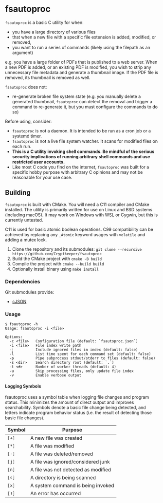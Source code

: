 # fsautoproc

`fsautoproc` is a basic C utility for when:

- you have a large directory of various files
- that when a new file with a specific file extension is added, modified, or removed,
- you want to run a series of commands (likely using the filepath as an argument)

e.g. you have a large folder of PDFs that is published to a web server. When a new PDF is added, or an existing PDF is modified, you wish to strip any unnecessary file metadata and generate a thumbnail image. If the PDF file is removed, its thumbnail is removed as well.

`fsautoproc` does not:

- re-generate broken file system state (e.g. you manually delete a generated thumbnail, `fsautoproc` can detect the removal and trigger a command to re-generate it, but you must configure the commands to do so)

Before using, consider:

- `fsautoproc` is not a daemon. It is intended to be run as a cron job or a systemd timer.
- `fsautoproc` is not a live file system watcher. It scans for modified files on each run.
- **This is a C utility invoking shell commands. Be mindful of the serious security implications of running arbitrary shell commands and use restricted user accounts.**
- Like most C code you find on the internet, `fsautoproc` was built for a specific hobby purpose with arbitrary C opinions and may not be reasonable for your use case.

## Building

`fsautoproc` is built with CMake. You will need a C11 compiler and CMake installed. The utility is primarily written for use on Linux and BSD systems (including macOS). It may work on Windows with WSL or Cygwin, but this is currently untested.

C11 is used for basic atomic boolean operations. C99 compatibility can be achieved by replacing any `_Atomic` keyword usages with `volatile` and adding a mutex lock.

1. Clone the repository and its submodules: `git clone --recursive https://github.com/Cryptkeeper/fsautoproc`
2. Build the CMake project with `cmake -B build`
3. Compile the project with `cmake --build build`
4. Optionally install binary using `make install`

### Dependencies

Git submodules provide:

- [cJSON](https://github.com/DaveGamble/cJSON)

### Usage

```
$ fsautoproc -h
Usage: fsautoproc -i <file>

Options:
  -c <file>   Configuration file (default: `fsautoproc.json`)
  -i <file>   File index write path
  -j          Include ignored files in index (default: false)
  -l          List time spent for each command set (default: false)
  -p          Pipe subprocess stdout/stderr to files (default: false)
  -s <dir>    Search directory root (default: `.`)
  -t <#>      Number of worker threads (default: 4)
  -u          Skip processing files, only update file index
  -v          Enable verbose output
```

#### Logging Symbols

fsautoproc uses a symbol table when logging file changes and program status. This minimizes the amount of direct output and improves searchability. Symbols denote a basic file change being detected, and letters indicate program behavior status (i.e. the result of detecting those basic file changes).

| Symbol | Purpose                               |
| ------ | ------------------------------------- |
| `[+]`  | A new file was created                |
| `[*]`  | A file was modified                   |
| `[-]`  | A file was deleted/removed            |
| `[j]`  | A file was ignored/considered junk    |
| `[n]`  | A file was not detected as modified   |
| `[s]`  | A directory is being scanned          |
| `[x]`  | A system command is being invoked     |
| `[!]`  | An error has occurred                 |
